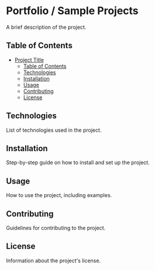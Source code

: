 # Portfolio / Sample Projects

A brief description of the project.

## Table of Contents

- [Project Title](#project-title)
  - [Table of Contents](#table-of-contents)
  - [Technologies](#technologies)
  - [Installation](#installation)
  - [Usage](#usage)
  - [Contributing](#contributing)
  - [License](#license)

## Technologies

List of technologies used in the project.

## Installation

Step-by-step guide on how to install and set up the project.

## Usage

How to use the project, including examples.

## Contributing

Guidelines for contributing to the project.

## License

Information about the project's license.
